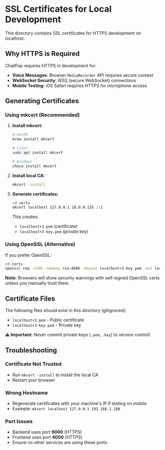 # SSL Certificates for Local Development

This directory contains SSL certificates for HTTPS development on localhost.

## Why HTTPS is Required

ChatPop requires HTTPS in development for:
- **Voice Messages**: Browser `MediaRecorder` API requires secure context
- **WebSocket Security**: WSS (secure WebSocket) connections
- **Mobile Testing**: iOS Safari requires HTTPS for microphone access

## Generating Certificates

### Using mkcert (Recommended)

1. **Install mkcert:**
   ```bash
   # macOS
   brew install mkcert

   # Linux
   sudo apt install mkcert

   # Windows
   choco install mkcert
   ```

2. **Install local CA:**
   ```bash
   mkcert -install
   ```

3. **Generate certificates:**
   ```bash
   cd certs
   mkcert localhost 127.0.0.1 10.0.0.135 ::1
   ```

   This creates:
   - `localhost+3.pem` (certificate)
   - `localhost+3-key.pem` (private key)

### Using OpenSSL (Alternative)

If you prefer OpenSSL:

```bash
cd certs
openssl req -x509 -newkey rsa:4096 -keyout localhost+3-key.pem -out localhost+3.pem -days 365 -nodes -subj "/CN=localhost"
```

**Note:** Browsers will show security warnings with self-signed OpenSSL certs unless you manually trust them.

## Certificate Files

The following files should exist in this directory (gitignored):
- `localhost+3.pem` - Public certificate
- `localhost+3-key.pem` - Private key

**⚠️ Important:** Never commit private keys (`.pem`, `.key`) to version control!

## Troubleshooting

### Certificate Not Trusted
- Run `mkcert -install` to install the local CA
- Restart your browser

### Wrong Hostname
- Regenerate certificates with your machine's IP if testing on mobile
- Example: `mkcert localhost 127.0.0.1 192.168.1.100`

### Port Issues
- Backend uses port **9000** (HTTPS)
- Frontend uses port **4000** (HTTPS)
- Ensure no other services are using these ports

